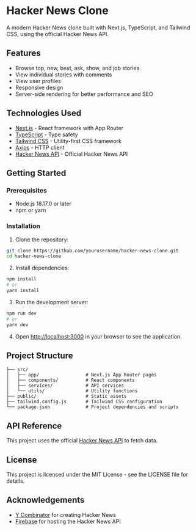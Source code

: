 # Hacker News Clone

A modern Hacker News clone built with Next.js, TypeScript, and Tailwind CSS, using the official Hacker News API.

## Features

- Browse top, new, best, ask, show, and job stories
- View individual stories with comments
- View user profiles
- Responsive design
- Server-side rendering for better performance and SEO

## Technologies Used

- [Next.js](https://nextjs.org/) - React framework with App Router
- [TypeScript](https://www.typescriptlang.org/) - Type safety
- [Tailwind CSS](https://tailwindcss.com/) - Utility-first CSS framework
- [Axios](https://axios-http.com/) - HTTP client
- [Hacker News API](https://github.com/HackerNews/API) - Official Hacker News API

## Getting Started

### Prerequisites

- Node.js 18.17.0 or later
- npm or yarn

### Installation

1. Clone the repository:

```bash
git clone https://github.com/yourusername/hacker-news-clone.git
cd hacker-news-clone
```

2. Install dependencies:

```bash
npm install
# or
yarn install
```

3. Run the development server:

```bash
npm run dev
# or
yarn dev
```

4. Open [http://localhost:3000](http://localhost:3000) in your browser to see the application.

## Project Structure

```
├── src/
│   ├── app/                 # Next.js App Router pages
│   ├── components/          # React components
│   ├── services/            # API services
│   └── utils/               # Utility functions
├── public/                  # Static assets
├── tailwind.config.js       # Tailwind CSS configuration
└── package.json             # Project dependencies and scripts
```

## API Reference

This project uses the official [Hacker News API](https://github.com/HackerNews/API) to fetch data.

## License

This project is licensed under the MIT License - see the LICENSE file for details.

## Acknowledgements

- [Y Combinator](https://www.ycombinator.com/) for creating Hacker News
- [Firebase](https://firebase.google.com/) for hosting the Hacker News API
